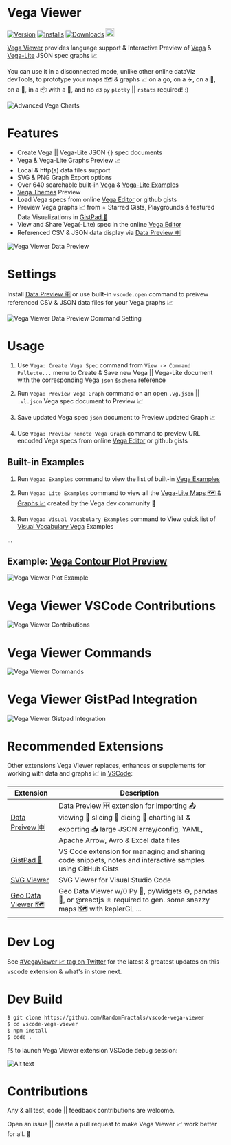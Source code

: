 # Vega Viewer

[![Version](https://vsmarketplacebadge.apphb.com/version/RandomFractalsInc.vscode-vega-viewer.svg?color=orange&style=?style=for-the-badge&logo=visual-studio-code)](https://marketplace.visualstudio.com/items?itemName=RandomFractalsInc.vscode-vega-viewer)
[![Installs](https://vsmarketplacebadge.apphb.com/installs/RandomFractalsInc.vscode-vega-viewer.svg?color=orange)](https://marketplace.visualstudio.com/items?itemName=RandomFractalsInc.vscode-vega-viewer)
[![Downloads](https://vsmarketplacebadge.apphb.com/downloads/RandomFractalsInc.vscode-vega-viewer.svg?color=orange)](https://marketplace.visualstudio.com/items?itemName=RandomFractalsInc.vscode-vega-viewer)
<a href='https://ko-fi.com/F1F812DLR' target='_blank' title='support: https://ko-fi.com/dataPixy'>
  <img height='24' style='border:0px;height:20px;' src='https://az743702.vo.msecnd.net/cdn/kofi3.png?v=2' alt='https://ko-fi.com/dataPixy' /></a>

[Vega Viewer](https://marketplace.visualstudio.com/items?itemName=RandomFractalsInc.vscode-vega-viewer) provides language support & Interactive Preview of [Vega](https://vega.github.io/vega/) & 
[Vega-Lite](https://vega.github.io/vega-lite/) JSON spec graphs 📈

You can use it in a disconnected mode, unlike other online dataViz devTools, to prototype your maps 🗺️ & graphs 📈 on a go, on a ✈️, on a 🚄, on a 🚤, in a 📦 with a 🐐, 
and no `d3` `py` `plotly` || `rstats` required! :)

![Advanced Vega Charts](https://github.com/RandomFractals/vscode-vega-viewer/blob/master/images/vega-viewer-advanced-charts.png?raw=true 
 "Vega Viewer Advanced Charts Multipanel View")

# Features

- Create Vega || Vega-Lite JSON `{}` spec documents
- Vega & Vega-Lite Graphs Preview 📈
- Local & http(s) data files support
- SVG & PNG Graph Export options
- Over 640 searchable built-in [Vega](https://vega.github.io/vega/examples/) & [Vega-Lite Examples](https://vega.github.io/vega-lite/examples/)
- [Vega Themes](https://twitter.com/search?q=%23vegaThemes&src=typed_query) Preview
- Load Vega specs from online [Vega Editor](https://vega.github.io/editor) or github gists
- Preview Vega graphs 📈 from ⭐️ Starred Gists, Playgrounds & featured Data Visualizations in [GistPad 📘](https://marketplace.visualstudio.com/items?itemName=vsls-contrib.gistfs)
- View and Share Vega(-Lite) spec in the online [Vega Editor](https://vega.github.io/editor)
- Referenced CSV & JSON data display via [Data Preview 🈸](https://marketplace.visualstudio.com/items?itemName=RandomFractalsInc.vscode-data-preview)

![Vega Viewer Data Preview](https://github.com/RandomFractals/vscode-vega-viewer/blob/master/images/vega-viewer-data-preview.png?raw=true 
 "Vega Viewer Data Preview")

# Settings

Install [Data Preview 🈸](https://marketplace.visualstudio.com/items?itemName=RandomFractalsInc.vscode-data-preview)
or use built-in `vscode.open` command to preivew referenced CSV & JSON data files for your Vega graphs 📈

![Vega Viewer Data Preview Command Setting](https://github.com/RandomFractals/vscode-vega-viewer/blob/master/images/vega-viewer-data-preview-command-setting.png?raw=true 
 "Vega Viewer Data Preview Command Setting")

# Usage 

1. Use `Vega: Create Vega Spec` command from `View -> Command Pallette...` menu 
to Create & Save new Vega || Vega-Lite document with the corresponding Vega `json` `$schema` reference

2. Run `Vega: Preview Vega Graph` command on an open `.vg.json` || `.vl.json` Vega spec document to Preview 📈

3. Save updated Vega spec `json` document to Preview updated Graph 📈

4. Use `Vega: Preview Remote Vega Graph` command to preview URL encoded Vega specs from online 
[Vega Editor](https://vega.github.io/editor) or github gists

## Built-in Examples

1. Run `Vega: Examples` command to view the list of built-in [Vega Examples](https://vega.github.io/vega/examples/)

2. Run `Vega: Lite Examples` command to view all the [Vega-Lite Maps 🗺 & Graphs 📈](https://vega.github.io/vega-lite/examples/) created by the Vega dev community 🤗

3. Run `Vega: Visual Vocabulary Examples` command to View quick list of [Visual Vocabulary Vega](https://github.com/gramener/visual-vocabulary-vega/) Examples

...

## Example: [Vega Contour Plot Preview](https://vega.github.io/vega/examples/contour-plot/)

![Vega Viewer Plot Example](https://github.com/RandomFractals/vscode-vega-viewer/blob/master/images/vega-viewer-contour.png?raw=true 
 "Vega Viewer Contour Plot Preview")

# Vega Viewer VSCode Contributions

![Vega Viewer Contributions](https://github.com/RandomFractals/vscode-vega-viewer/blob/master/images/vega-viewer-contributions.png?raw=true 
 "Vega Viewer VSCode Contributions")

# Vega Viewer Commands

![Vega Viewer Commands](https://github.com/RandomFractals/vscode-vega-viewer/blob/master/images/vega-viewer-commands.png?raw=true 
 "Vega Viewer VSCode Commands")

# Vega Viewer GistPad Integration

![Vega Viewer Gistpad Integration](https://github.com/RandomFractals/vscode-vega-viewer/blob/master/images/vega-viewer-gistpad-integration.png?raw=true 
 "Vega Viewer GistPad Integration")

# Recommended Extensions

Other extensions Vega Viewer replaces, enhances or supplements for working with data and graphs 📈 in [VSCode](https://code.visualstudio.com/):

| Extension | Description |
| --- | --- |
| [Data Preivew 🈸](https://marketplace.visualstudio.com/items?itemName=RandomFractalsInc.vscode-data-preview) | Data Preview 🈸 extension for importing 📤 viewing 🔎 slicing 🔪 dicing 🎲 charting 📊 & exporting 📥 large JSON array/config, YAML, Apache Arrow, Avro & Excel data files |
| [GistPad 📘](https://marketplace.visualstudio.com/items?itemName=vsls-contrib.gistfs) | VS Code extension for managing and sharing code snippets, notes and interactive samples using GitHub Gists |
| [SVG Viewer](https://marketplace.visualstudio.com/items?itemName=cssho.vscode-svgviewer) | SVG Viewer for Visual Studio Code |
| [Geo Data Viewer 🗺️](https://marketplace.visualstudio.com/items?itemName=RandomFractalsInc.geo-data-viewer) | Geo Data Viewer w/0 Py 🐍, pyWidgets ⚙️, pandas 🐼, or @reactjs ⚛️ required to gen. some snazzy maps 🗺️ with keplerGL ... |

# Dev Log

See [#VegaViewer 📈 tag on Twitter](https://twitter.com/hashtag/vegaviewer?f=tweets&vertical=default&src=hash) for the latest & greatest updates on this vscode extension & what's in store next.

# Dev Build

```bash
$ git clone https://github.com/RandomFractals/vscode-vega-viewer
$ cd vscode-vega-viewer
$ npm install
$ code .
```
`F5` to launch Vega Viewer extension VSCode debug session:

![Alt text](https://github.com/RandomFractals/vscode-vega-viewer/blob/master/images/vscode-vega-viewer-dev-screen.png?raw=true 
 "Vega Viewer Dev Preview")

# Contributions

Any & all test, code || feedback contributions are welcome. 

Open an issue || create a pull request to make Vega Viewer 📈 work better for all. 🤗
